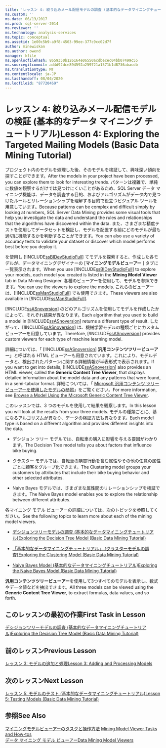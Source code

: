 ```yaml
---
title: 'レッスン 4: 絞り込みメール配信モデルの調査 (基本的なデータマイニングチュートリアル) |Microsoft Docs'
ms.custom: ''
ms.date: 06/13/2017
ms.prod: sql-server-2014
ms.reviewer: ''
ms.technology: analysis-services
ms.topic: conceptual
ms.assetid: 1e00c5b9-a9f8-4503-99ee-377c9cc02d7f
author: minewiskan
ms.author: owend
manager: kfile
ms.openlocfilehash: 8659350b126164e06550acdbecec04bb07499c55
ms.sourcegitcommit: ad4d92dce894592a259721a1571b1d8736abacdb
ms.translationtype: MT
ms.contentlocale: ja-JP
ms.lasthandoff: 08/04/2020
ms.locfileid: "87720469"
---
```

# <a name="lesson-4-exploring-the-targeted-mailing-models-basic-data-mining-tutorial"></a><span data-ttu-id="eee7b-102">レッスン 4: 絞り込みメール配信モデルの検証 (基本的なデータ マイニング チュートリアル)</span><span class="sxs-lookup"><span data-stu-id="eee7b-102">Lesson 4: Exploring the Targeted Mailing Models (Basic Data Mining Tutorial)</span></span>
  <span data-ttu-id="eee7b-103">プロジェクト内のモデルを処理した後、そのモデルを検証して、興味深い傾向を探すことができます。</span><span class="sxs-lookup"><span data-stu-id="eee7b-103">After the models in your project have been processed, you can explore them to look for interesting trends.</span></span> <span data-ttu-id="eee7b-104">パターンは複雑で、単純に数値を観察するだけでは見つけにくいことがあるため、SQL Server データ マイニング機能は、データを調査する目的、およびアルゴリズムがデータ内で見つけたルールとリレーションシップを理解する目的で役立つビジュアル ツールを用意しています。</span><span class="sxs-lookup"><span data-stu-id="eee7b-104">Because patterns can be complex and difficult simply by looking at numbers, SQL Server Data Mining provides some visual tools that help you investigate the data and understand the rules and relationships that the algorithms have discovered within the data.</span></span> <span data-ttu-id="eee7b-105">また、さまざまな精度テストを使用してデータセットを検証し、モデルを配置する前にどのモデルが最も適切に機能するかを判断することができます。</span><span class="sxs-lookup"><span data-stu-id="eee7b-105">You can also use a variety of accuracy tests to validate your dataset or discover which model performs best before you deploy it.</span></span>  
  
 <span data-ttu-id="eee7b-106">を使用し [!INCLUDE[ssBIDevStudioFull](../includes/ssbidevstudiofull-md.md)] てモデルを探索すると、作成した各モデルが、データマイニングデザイナーの [**マイニングモデルビューアー** ] タブに一覧表示されます。</span><span class="sxs-lookup"><span data-stu-id="eee7b-106">When you use [!INCLUDE[ssBIDevStudioFull](../includes/ssbidevstudiofull-md.md)] to explore your models, each model you created is listed in the **Mining Model Viewer** tab in Data Mining Designer.</span></span> <span data-ttu-id="eee7b-107">各種のビューアーを使用して、モデルを参照できます。</span><span class="sxs-lookup"><span data-stu-id="eee7b-107">You can use the viewers to explore the models.</span></span> <span data-ttu-id="eee7b-108">これらのビューアーは、[!INCLUDE[ssManStudioFull](../includes/ssmanstudiofull-md.md)] でも使用できます。</span><span class="sxs-lookup"><span data-stu-id="eee7b-108">These viewers are also available in [!INCLUDE[ssManStudioFull](../includes/ssmanstudiofull-md.md)].</span></span>  
  
 <span data-ttu-id="eee7b-109">[!INCLUDE[ssASnoversion](../includes/ssasnoversion-md.md)] のどのアルゴリズムを使用してモデルを作成したかによって、それぞれ結果が異なります。</span><span class="sxs-lookup"><span data-stu-id="eee7b-109">Each algorithm that you used to build a model in [!INCLUDE[ssASnoversion](../includes/ssasnoversion-md.md)] returns a different type of result.</span></span> <span data-ttu-id="eee7b-110">したがって、[!INCLUDE[ssASnoversion](../includes/ssasnoversion-md.md)] は、機械学習モデルの種類ごとにカスタム ビューアーを用意しています。</span><span class="sxs-lookup"><span data-stu-id="eee7b-110">Therefore, [!INCLUDE[ssASnoversion](../includes/ssasnoversion-md.md)] provides custom viewers for each type of machine learning model.</span></span>  
  
 <span data-ttu-id="eee7b-111">詳細については、「 [!INCLUDE[ssASnoversion](../includes/ssasnoversion-md.md)] **汎用コンテンツツリービューアー**」と呼ばれる HTML ビューアーも用意されています。これにより、モデルデータと、検出されたパターンに関する詳細情報が半表形式で表示されます。</span><span class="sxs-lookup"><span data-stu-id="eee7b-111">If you want to get into details, [!INCLUDE[ssASnoversion](../includes/ssasnoversion-md.md)] also provides an HTML viewer, called the **Generic Content Tree Viewer**, that displays detailed information about the model data and any patterns that were found, in a semi-tabular format.</span></span> <span data-ttu-id="eee7b-112">詳細については、「 [Microsoft 汎用コンテンツ ツリー ビューアーを使用したモデルの参照](../../2014/analysis-services/data-mining/browse-a-model-using-the-microsoft-generic-content-tree-viewer.md)」をご覧ください。</span><span class="sxs-lookup"><span data-stu-id="eee7b-112">For more information, see [Browse a Model Using the Microsoft Generic Content Tree Viewer](../../2014/analysis-services/data-mining/browse-a-model-using-the-microsoft-generic-content-tree-viewer.md).</span></span>  
  
 <span data-ttu-id="eee7b-113">このレッスンでは、3 つのモデルを使用して結果を観察します。</span><span class="sxs-lookup"><span data-stu-id="eee7b-113">In this lesson you will look at the results from your three models.</span></span> <span data-ttu-id="eee7b-114">モデルの種類ごとに、基になるアルゴリズムが異なり、データの検証方法も異なります。</span><span class="sxs-lookup"><span data-stu-id="eee7b-114">Each model type is based on a different algorithm and provides different insights into the data.</span></span>  
  
-   <span data-ttu-id="eee7b-115">デシジョン ツリー モデルでは、自転車の購入に影響を与える要因がわかります。</span><span class="sxs-lookup"><span data-stu-id="eee7b-115">The Decision Tree model tells you about factors that influence bike buying.</span></span>  
  
-   <span data-ttu-id="eee7b-116">クラスター モデルでは、自転車の購買行動を含む属性やその他の任意の属性ごとに顧客をグループ化できます。</span><span class="sxs-lookup"><span data-stu-id="eee7b-116">The Clustering model groups your customers by attributes that include their bike buying behavior and other selected attributes.</span></span>  
  
-   <span data-ttu-id="eee7b-117">Naive Bayes モデルでは、さまざまな属性間のリレーションシップを検証できます。</span><span class="sxs-lookup"><span data-stu-id="eee7b-117">The Naive Bayes model enables you to explore the relationship between different attributes.</span></span>  
  
 <span data-ttu-id="eee7b-118">各マイニング モデル ビューアーの詳細については、次のトピックを参照してください。</span><span class="sxs-lookup"><span data-stu-id="eee7b-118">See the following topics to learn more about each of the mining model viewers.</span></span>  
  
-   [<span data-ttu-id="eee7b-119">デシジョンツリーモデルの調査 &#40;基本的なデータマイニングチュートリアル&#41;</span><span class="sxs-lookup"><span data-stu-id="eee7b-119">Exploring the Decision Tree Model &#40;Basic Data Mining Tutorial&#41;</span></span>](../../2014/tutorials/exploring-the-decision-tree-model-basic-data-mining-tutorial.md)  
  
-   [<span data-ttu-id="eee7b-120">「基本的なデータマイニングチュートリアル」 &#40;クラスターモデルの調査&#41;</span><span class="sxs-lookup"><span data-stu-id="eee7b-120">Exploring the Clustering Model &#40;Basic Data Mining Tutorial&#41;</span></span>](../../2014/tutorials/exploring-the-clustering-model-basic-data-mining-tutorial.md)  
  
-   [<span data-ttu-id="eee7b-121">Naive Bayes Model &#40;基本的なデータマイニングチュートリアル&#41;</span><span class="sxs-lookup"><span data-stu-id="eee7b-121">Exploring the Naive Bayes Model &#40;Basic Data Mining Tutorial&#41;</span></span>](../../2014/tutorials/exploring-the-naive-bayes-model-basic-data-mining-tutorial.md)  
  
 <span data-ttu-id="eee7b-122">**汎用コンテンツツリービューアー**を使用して3つすべてのモデルを表示し、数式やデータ値などを抽出できます。</span><span class="sxs-lookup"><span data-stu-id="eee7b-122">All three models can be viewed using the **Generic Content Tree Viewer**, to extract formulas, data values, and so forth.</span></span>  
  
## <a name="first-task-in-lesson"></a><span data-ttu-id="eee7b-123">このレッスンの最初の作業</span><span class="sxs-lookup"><span data-stu-id="eee7b-123">First Task in Lesson</span></span>  
 [<span data-ttu-id="eee7b-124">デシジョンツリーモデルの調査 &#40;基本的なデータマイニングチュートリアル&#41;</span><span class="sxs-lookup"><span data-stu-id="eee7b-124">Exploring the Decision Tree Model &#40;Basic Data Mining Tutorial&#41;</span></span>](../../2014/tutorials/exploring-the-decision-tree-model-basic-data-mining-tutorial.md)  
  
## <a name="previous-lesson"></a><span data-ttu-id="eee7b-125">前のレッスン</span><span class="sxs-lookup"><span data-stu-id="eee7b-125">Previous Lesson</span></span>  
 [<span data-ttu-id="eee7b-126">レッスン 3: モデルの追加と処理</span><span class="sxs-lookup"><span data-stu-id="eee7b-126">Lesson 3: Adding and Processing Models</span></span>](../../2014/tutorials/lesson-3-adding-and-processing-models.md)  
  
## <a name="next-lesson"></a><span data-ttu-id="eee7b-127">次のレッスン</span><span class="sxs-lookup"><span data-stu-id="eee7b-127">Next Lesson</span></span>  
 [<span data-ttu-id="eee7b-128">レッスン 5: モデルのテスト &#40;基本的なデータマイニングチュートリアル&#41;</span><span class="sxs-lookup"><span data-stu-id="eee7b-128">Lesson 5: Testing Models &#40;Basic Data Mining Tutorial&#41;</span></span>](../../2014/tutorials/lesson-5-testing-models-basic-data-mining-tutorial.md)  
  
## <a name="see-also"></a><span data-ttu-id="eee7b-129">参照</span><span class="sxs-lookup"><span data-stu-id="eee7b-129">See Also</span></span>  
 <span data-ttu-id="eee7b-130">[マイニングモデルビューアーのタスクと操作方法](../../2014/analysis-services/data-mining/mining-model-viewer-tasks-and-how-tos.md) </span><span class="sxs-lookup"><span data-stu-id="eee7b-130">[Mining Model Viewer Tasks and How-tos](../../2014/analysis-services/data-mining/mining-model-viewer-tasks-and-how-tos.md) </span></span>  
 [<span data-ttu-id="eee7b-131">データ マイニング モデル ビューアー</span><span class="sxs-lookup"><span data-stu-id="eee7b-131">Data Mining Model Viewers</span></span>](../../2014/analysis-services/data-mining/data-mining-model-viewers.md)  
  
  
